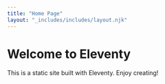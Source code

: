 ```yaml
---
title: "Home Page"
layout: "_includes/includes/layout.njk"
---
```

   
# Welcome to Eleventy

This is a static site built with Eleventy. Enjoy creating!
